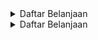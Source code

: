 <details>
  <summary>Daftar Belanjaan</summary>
  <ul>
    <li>Susu</li>
    <li>Telur</li>
    <li>Roti</li>
    <li>Buah-buahan</li>
    <li>Sayuran</li>
  </ul>
</details>

<details>
  <summary>Daftar Belanjaan</summary>
  <ul>
    <li>kaos</li>
    <li>celana</li>
    <li>Roti</li>
    <li>Buah-buahan</li>
    <li>Sayuran</li>
  </ul>
</details>
